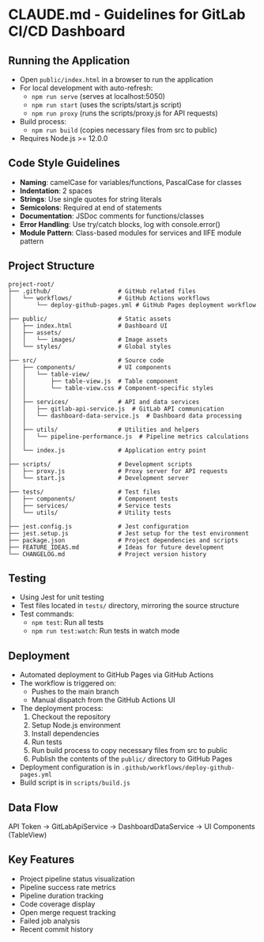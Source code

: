 # CLAUDE.md - Guidelines for GitLab CI/CD Dashboard

## Running the Application
- Open `public/index.html` in a browser to run the application
- For local development with auto-refresh:
  - `npm run serve` (serves at localhost:5050)
  - `npm run start` (uses the scripts/start.js script)
  - `npm run proxy` (runs the scripts/proxy.js for API requests)
- Build process:
  - `npm run build` (copies necessary files from src to public)
- Requires Node.js >= 12.0.0

## Code Style Guidelines
- **Naming**: camelCase for variables/functions, PascalCase for classes
- **Indentation**: 2 spaces
- **Strings**: Use single quotes for string literals
- **Semicolons**: Required at end of statements
- **Documentation**: JSDoc comments for functions/classes
- **Error Handling**: Use try/catch blocks, log with console.error()
- **Module Pattern**: Class-based modules for services and IIFE module pattern

## Project Structure
```
project-root/
├── .github/                   # GitHub related files
│   └── workflows/             # GitHub Actions workflows
│       └── deploy-github-pages.yml # GitHub Pages deployment workflow
│
├── public/                    # Static assets
│   ├── index.html             # Dashboard UI
│   ├── assets/
│   │   └── images/            # Image assets
│   └── styles/                # Global styles
│
├── src/                       # Source code
│   ├── components/            # UI components
│   │   └── table-view/
│   │       ├── table-view.js  # Table component
│   │       └── table-view.css # Component-specific styles
│   │
│   ├── services/              # API and data services
│   │   ├── gitlab-api-service.js  # GitLab API communication
│   │   └── dashboard-data-service.js  # Dashboard data processing
│   │
│   ├── utils/                 # Utilities and helpers
│   │   └── pipeline-performance.js  # Pipeline metrics calculations
│   │
│   └── index.js               # Application entry point
│
├── scripts/                   # Development scripts
│   ├── proxy.js               # Proxy server for API requests
│   └── start.js               # Development server
│
├── tests/                     # Test files
│   ├── components/            # Component tests
│   ├── services/              # Service tests
│   └── utils/                 # Utility tests
│
├── jest.config.js             # Jest configuration
├── jest.setup.js              # Jest setup for the test environment
├── package.json               # Project dependencies and scripts
├── FEATURE_IDEAS.md           # Ideas for future development
└── CHANGELOG.md               # Project version history
```

## Testing
- Using Jest for unit testing
- Test files located in `tests/` directory, mirroring the source structure
- Test commands:
  - `npm test`: Run all tests
  - `npm run test:watch`: Run tests in watch mode
  
## Deployment
- Automated deployment to GitHub Pages via GitHub Actions
- The workflow is triggered on:
  - Pushes to the main branch
  - Manual dispatch from the GitHub Actions UI
- The deployment process:
  1. Checkout the repository
  2. Setup Node.js environment
  3. Install dependencies
  4. Run tests
  5. Run build process to copy necessary files from src to public
  6. Publish the contents of the `public/` directory to GitHub Pages
- Deployment configuration is in `.github/workflows/deploy-github-pages.yml`
- Build script is in `scripts/build.js`

## Data Flow
API Token → GitLabApiService → DashboardDataService → UI Components (TableView)

## Key Features
- Project pipeline status visualization
- Pipeline success rate metrics
- Pipeline duration tracking
- Code coverage display
- Open merge request tracking
- Failed job analysis
- Recent commit history